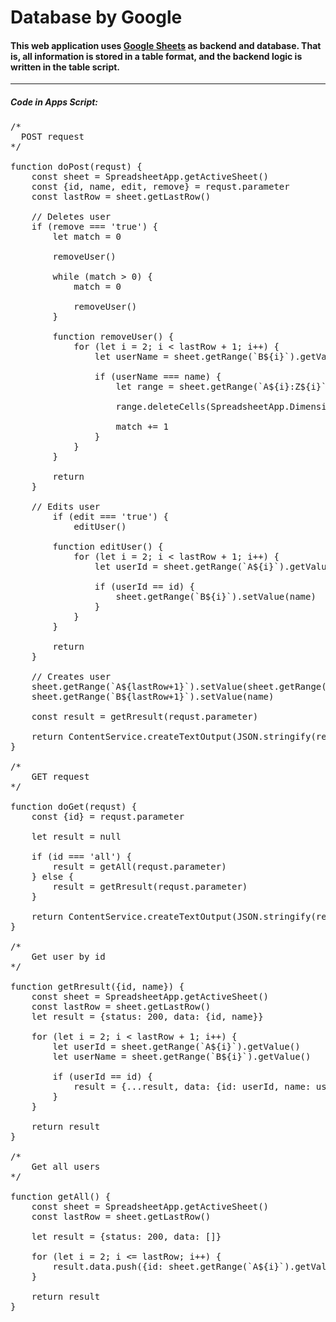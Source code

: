 <h1>Database by Google</h1>

<h4>This web application uses <a href="https://docs.google.com/spreadsheets/d/1WKyhPK1pvySJSImA5TYMedz5HJySDvorV-_jAIaaW3A/edit#gid=0" target="_blank" rel="noreferrer">Google Sheets</a> as backend and database. That is, all information is stored in a table format, and the backend logic is written in the table script.</h4>

<hr/>

<h5>Code in Apps Script:</h5>

<pre>
/* 
  POST request
*/

function doPost(requst) {
    const sheet = SpreadsheetApp.getActiveSheet()
    const {id, name, edit, remove} = requst.parameter
    const lastRow = sheet.getLastRow()

    // Deletes user 
    if (remove === 'true') { 
        let match = 0

        removeUser()

        while (match > 0) {
            match = 0

            removeUser()
        }

        function removeUser() {
            for (let i = 2; i < lastRow + 1; i++) {
                let userName = sheet.getRange(`B${i}`).getValue()

                if (userName === name) {
                    let range = sheet.getRange(`A${i}:Z${i}`);

                    range.deleteCells(SpreadsheetApp.Dimension.ROWS)

                    match += 1
                }
            }
        }

        return
    }

    // Edits user 
        if (edit === 'true') { 
            editUser()

        function editUser() {
            for (let i = 2; i < lastRow + 1; i++) {
                let userId = sheet.getRange(`A${i}`).getValue()

                if (userId == id) {
                    sheet.getRange(`B${i}`).setValue(name)
                }
            }
        }

        return
    }

    // Creates user 
    sheet.getRange(`A${lastRow+1}`).setValue(sheet.getRange(`A${lastRow}`).getValue() + 1) 
    sheet.getRange(`B${lastRow+1}`).setValue(name)

    const result = getRresult(requst.parameter)

    return ContentService.createTextOutput(JSON.stringify(result)).setMimeType(ContentService.MimeType.JSON) 
}

/*
    GET request
*/ 

function doGet(requst) { 
    const {id} = requst.parameter

    let result = null

    if (id === 'all') { 
        result = getAll(requst.parameter) 
    } else { 
        result = getRresult(requst.parameter) 
    }

    return ContentService.createTextOutput(JSON.stringify(result)).setMimeType(ContentService.MimeType.JSON) 
}

/* 
    Get user by id 
*/ 

function getRresult({id, name}) { 
    const sheet = SpreadsheetApp.getActiveSheet() 
    const lastRow = sheet.getLastRow() 
    let result = {status: 200, data: {id, name}}

    for (let i = 2; i < lastRow + 1; i++) { 
        let userId = sheet.getRange(`A${i}`).getValue() 
        let userName = sheet.getRange(`B${i}`).getValue()

        if (userId == id) {
            result = {...result, data: {id: userId, name: userName}}
        }
    }

    return result 
}

/*
    Get all users
*/

function getAll() { 
    const sheet = SpreadsheetApp.getActiveSheet() 
    const lastRow = sheet.getLastRow()

    let result = {status: 200, data: []}

    for (let i = 2; i <= lastRow; i++) { 
        result.data.push({id: sheet.getRange(`A${i}`).getValue(), name: sheet.getRange(`B${i}`).getValue()}) 
    }

    return result 
}

</pre>

